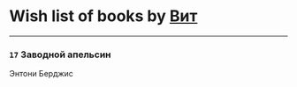 # Wish list of books by [Вит](http://vk.com/id300273923)
---

### `17` Заводной апельсин
Энтони Берджис

